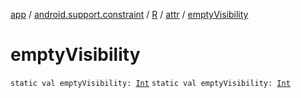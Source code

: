[app](../../../index.md) / [android.support.constraint](../../index.md) / [R](../index.md) / [attr](index.md) / [emptyVisibility](./empty-visibility.md)

# emptyVisibility

`static val emptyVisibility: `[`Int`](https://kotlinlang.org/api/latest/jvm/stdlib/kotlin/-int/index.html)
`static val emptyVisibility: `[`Int`](https://kotlinlang.org/api/latest/jvm/stdlib/kotlin/-int/index.html)